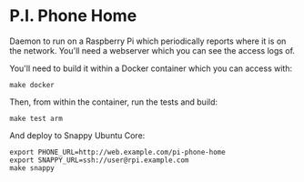 # P.I. Phone Home

Daemon to run on a Raspberry Pi which periodically reports where it is on
the network. You'll need a webserver which you can see the access logs of.

You'll need to build it within a Docker container which you can access with:
```
make docker
```

Then, from within the container, run the tests and build:
```
make test arm
```

And deploy to Snappy Ubuntu Core:
```
export PHONE_URL=http://web.example.com/pi-phone-home
export SNAPPY_URL=ssh://user@rpi.example.com
make snappy
```

